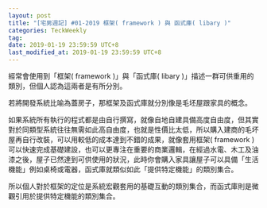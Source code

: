 ```yaml
---
layout: post
title: "[宅男週記] #01-2019 框架( framework ) 與 函式庫( libary )"
categories: TeckWeekly
tag: 
date: 2019-01-19 23:59:59 UTC+8 
last_modified_at: 2019-01-19 23:59:59 UTC+8 
---
```

經常會使用到「框架( framework )」與「函式庫( libary )」描述一群可供重用的類別，但個人認為這兩者是有所分別。

若將開發系統比喻為蓋房子，那框架及函式庫就分別像是毛坯屋跟家具的概念。

如果系統所有執行的程式都是由自行撰寫，就像自地自建具備高度自由度，但其實對於同類型系統往往無需如此高自由度，也就是性價比太低，所以購入建商的毛坏屋再自行改裝，可以用較低的成本達到不錯的成果，就像套用框架( framework )可以快速完成基礎建設，也可以更專注在重要的商業邏輯，在經過水電、木工及油漆之後，屋子已然達到可供使用的狀況，此時你會購入家具讓屋子可以具備「生活機能」例如桌椅或電器，函式庫就類似如此「提供特定機能」的類別集合。

所以個人對於框架的定位是系統宏觀套用的基礎互動的類別集合，而函式庫則是微觀引用於提供特定機能的類別集合。
